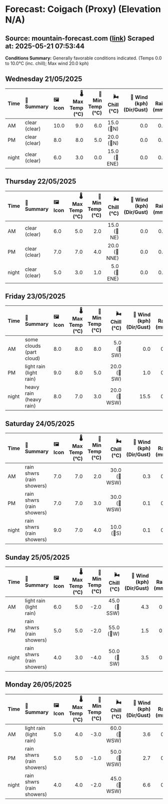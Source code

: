 # Forecast: Coigach (Proxy) (Elevation N/A)
**Source:** mountain-forecast.com ([link](https://www.mountain-forecast.com/peaks/Stac-Pollaidh/forecasts/613))
**Scraped at:** 2025-05-21 07:53:44
---

**Conditions Summary:** Generally favorable conditions indicated. (Temps 0.0 to 10.0°C (inc. chill); Max wind 20.0 kph)

## Wednesday 21/05/2025
| **Time** | **📝 Summary** | **🖼️ Icon** | **🌡️ Max Temp (°C)** | **🥶 Min Temp (°C)** | **🌬️ Chill (°C)** | **💨 Wind (kph) (Dir/Gust)** | **💧 Rain (mm)** | **❄️ Snow (cm)** | **☁️ Cloud Base (m)** | **🧊 Freezing Lvl (m)** |
|:------- |:------- |:----- |--------------: |-------------: |-----------: |---------------------: |---------: |----------: |---------------: |----------------: |
| AM      | clear<br><span class="icon-desc">(clear)</span> | 10.0 | 9.0 | 6.0 | 15.0<br>(🧭N) | 0.0 | 0.0 | 8700 | 2200 |
| PM      | clear<br><span class="icon-desc">(clear)</span> | 8.0 | 8.0 | 5.0 | 20.0<br>(🧭N) | 0.0 | 0.0 | 8650 | 1950 |
| night   | clear<br><span class="icon-desc">(clear)</span> | 6.0 | 3.0 | 0.0 | 15.0<br>(🧭ENE) | 0.0 | 0.0 | 9250 | 1550 |

## Thursday 22/05/2025
| **Time** | **📝 Summary** | **🖼️ Icon** | **🌡️ Max Temp (°C)** | **🥶 Min Temp (°C)** | **🌬️ Chill (°C)** | **💨 Wind (kph) (Dir/Gust)** | **💧 Rain (mm)** | **❄️ Snow (cm)** | **☁️ Cloud Base (m)** | **🧊 Freezing Lvl (m)** |
|:------- |:------- |:----- |--------------: |-------------: |-----------: |---------------------: |---------: |----------: |---------------: |----------------: |
| AM      | clear<br><span class="icon-desc">(clear)</span> | 6.0 | 5.0 | 2.0 | 15.0<br>(🧭NE) | 0.0 | 0.0 | - | 1100 |
| PM      | clear<br><span class="icon-desc">(clear)</span> | 7.0 | 7.0 | 4.0 | 20.0<br>(🧭NNE) | 0.0 | 0.0 | - | 1450 |
| night   | clear<br><span class="icon-desc">(clear)</span> | 5.0 | 3.0 | 1.0 | 5.0<br>(🧭ENE) | 0.0 | 0.0 | - | 1700 |

## Friday 23/05/2025
| **Time** | **📝 Summary** | **🖼️ Icon** | **🌡️ Max Temp (°C)** | **🥶 Min Temp (°C)** | **🌬️ Chill (°C)** | **💨 Wind (kph) (Dir/Gust)** | **💧 Rain (mm)** | **❄️ Snow (cm)** | **☁️ Cloud Base (m)** | **🧊 Freezing Lvl (m)** |
|:------- |:------- |:----- |--------------: |-------------: |-----------: |---------------------: |---------: |----------: |---------------: |----------------: |
| AM      | some clouds<br><span class="icon-desc">(part cloud)</span> | 8.0 | 8.0 | 8.0 | 5.0<br>(🧭SW) | 0.0 | 0.0 | - | 2100 |
| PM      | light rain<br><span class="icon-desc">(light rain)</span> | 9.0 | 8.0 | 5.0 | 20.0<br>(🧭SW) | 1.0 | 0.0 | 5750 | 2150 |
| night   | heavy rain<br><span class="icon-desc">(heavy rain)</span> | 8.0 | 7.0 | 3.0 | 20.0<br>(🧭WSW) | 15.5 | 0.0 | 100 | 2600 |

## Saturday 24/05/2025
| **Time** | **📝 Summary** | **🖼️ Icon** | **🌡️ Max Temp (°C)** | **🥶 Min Temp (°C)** | **🌬️ Chill (°C)** | **💨 Wind (kph) (Dir/Gust)** | **💧 Rain (mm)** | **❄️ Snow (cm)** | **☁️ Cloud Base (m)** | **🧊 Freezing Lvl (m)** |
|:------- |:------- |:----- |--------------: |-------------: |-----------: |---------------------: |---------: |----------: |---------------: |----------------: |
| AM      | rain shwrs<br><span class="icon-desc">(rain showers)</span> | 7.0 | 7.0 | 2.0 | 30.0<br>(🧭WSW) | 0.3 | 0.0 | 200 | 1750 |
| PM      | rain shwrs<br><span class="icon-desc">(rain showers)</span> | 7.0 | 7.0 | 3.0 | 30.0<br>(🧭WSW) | 0.1 | 0.0 | 550 | 1700 |
| night   | rain shwrs<br><span class="icon-desc">(rain showers)</span> | 9.0 | 7.0 | 4.0 | 10.0<br>(🧭S) | 0.1 | 0.0 | 650 | 2100 |

## Sunday 25/05/2025
| **Time** | **📝 Summary** | **🖼️ Icon** | **🌡️ Max Temp (°C)** | **🥶 Min Temp (°C)** | **🌬️ Chill (°C)** | **💨 Wind (kph) (Dir/Gust)** | **💧 Rain (mm)** | **❄️ Snow (cm)** | **☁️ Cloud Base (m)** | **🧊 Freezing Lvl (m)** |
|:------- |:------- |:----- |--------------: |-------------: |-----------: |---------------------: |---------: |----------: |---------------: |----------------: |
| AM      | light rain<br><span class="icon-desc">(light rain)</span> | 6.0 | 5.0 | -2.0 | 45.0<br>(🧭SSW) | 4.3 | 0.0 | 350 | 1700 |
| PM      | rain shwrs<br><span class="icon-desc">(rain showers)</span> | 5.0 | 5.0 | -2.0 | 55.0<br>(🧭W) | 1.5 | 0.0 | 300 | 1250 |
| night   | rain shwrs<br><span class="icon-desc">(rain showers)</span> | 4.0 | 3.0 | -4.0 | 50.0<br>(🧭SW) | 3.5 | 0.0 | 600 | 1050 |

## Monday 26/05/2025
| **Time** | **📝 Summary** | **🖼️ Icon** | **🌡️ Max Temp (°C)** | **🥶 Min Temp (°C)** | **🌬️ Chill (°C)** | **💨 Wind (kph) (Dir/Gust)** | **💧 Rain (mm)** | **❄️ Snow (cm)** | **☁️ Cloud Base (m)** | **🧊 Freezing Lvl (m)** |
|:------- |:------- |:----- |--------------: |-------------: |-----------: |---------------------: |---------: |----------: |---------------: |----------------: |
| AM      | light rain<br><span class="icon-desc">(light rain)</span> | 5.0 | 4.0 | -3.0 | 60.0<br>(🧭WSW) | 3.6 | 0.0 | 450 | 1100 |
| PM      | rain shwrs<br><span class="icon-desc">(rain showers)</span> | 5.0 | 5.0 | -1.0 | 50.0<br>(🧭WSW) | 2.7 | 0.0 | 250 | 1250 |
| night   | rain shwrs<br><span class="icon-desc">(rain showers)</span> | 4.0 | 4.0 | -2.0 | 45.0<br>(🧭WSW) | 6.6 | 0.0 | 700 | 1150 |